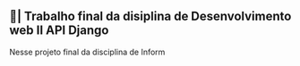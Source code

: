 ## 📑| Trabalho final da disiplina de Desenvolvimento web II API Django

  Nesse projeto final da disciplina de Inform
